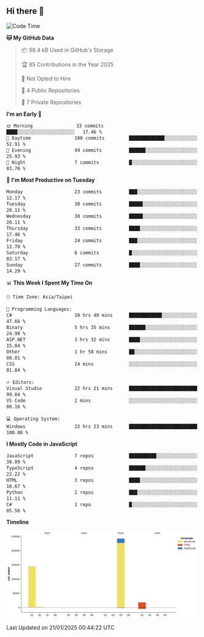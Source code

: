 ## Hi there 👋

<!--
**Latisha19/Latisha19** is a ✨ _special_ ✨ repository because its `README.md` (this file) appears on your GitHub profile.

Here are some ideas to get you started:

- 🔭 I’m currently working on ...
- 🌱 I’m currently learning ...
- 👯 I’m looking to collaborate on ...
- 🤔 I’m looking for help with ...
- 💬 Ask me about ...
- 📫 How to reach me: ...
- 😄 Pronouns: ...
- ⚡ Fun fact: ...
-->

<!--START_SECTION:waka-->
![Code Time](http://img.shields.io/badge/Code%20Time-1%2C315%20hrs%2042%20mins-blue)

**🐱 My GitHub Data** 

> 📦 98.4 kB Used in GitHub's Storage 
 > 
> 🏆 85 Contributions in the Year 2025
 > 
> 🚫 Not Opted to Hire
 > 
> 📜 4 Public Repositories 
 > 
> 🔑 7 Private Repositories 
 > 
**I'm an Early 🐤** 

```text
🌞 Morning                33 commits          ████░░░░░░░░░░░░░░░░░░░░░   17.46 % 
🌆 Daytime                100 commits         █████████████░░░░░░░░░░░░   52.91 % 
🌃 Evening                49 commits          ██████░░░░░░░░░░░░░░░░░░░   25.93 % 
🌙 Night                  7 commits           █░░░░░░░░░░░░░░░░░░░░░░░░   03.70 % 
```
📅 **I'm Most Productive on Tuesday** 

```text
Monday                   23 commits          ███░░░░░░░░░░░░░░░░░░░░░░   12.17 % 
Tuesday                  38 commits          █████░░░░░░░░░░░░░░░░░░░░   20.11 % 
Wednesday                38 commits          █████░░░░░░░░░░░░░░░░░░░░   20.11 % 
Thursday                 33 commits          ████░░░░░░░░░░░░░░░░░░░░░   17.46 % 
Friday                   24 commits          ███░░░░░░░░░░░░░░░░░░░░░░   12.70 % 
Saturday                 6 commits           █░░░░░░░░░░░░░░░░░░░░░░░░   03.17 % 
Sunday                   27 commits          ████░░░░░░░░░░░░░░░░░░░░░   14.29 % 
```


📊 **This Week I Spent My Time On** 

```text
🕑︎ Time Zone: Asia/Taipei

💬 Programming Languages: 
C#                       10 hrs 40 mins      ████████████░░░░░░░░░░░░░   47.66 % 
Binary                   5 hrs 35 mins       ██████░░░░░░░░░░░░░░░░░░░   24.98 % 
ASP.NET                  3 hrs 32 mins       ████░░░░░░░░░░░░░░░░░░░░░   15.84 % 
Other                    1 hr 58 mins        ██░░░░░░░░░░░░░░░░░░░░░░░   08.81 % 
CSS                      24 mins             ░░░░░░░░░░░░░░░░░░░░░░░░░   01.84 % 

🔥 Editors: 
Visual Studio            22 hrs 21 mins      █████████████████████████   99.84 % 
VS Code                  2 mins              ░░░░░░░░░░░░░░░░░░░░░░░░░   00.16 % 

💻 Operating System: 
Windows                  22 hrs 23 mins      █████████████████████████   100.00 % 
```

**I Mostly Code in JavaScript** 

```text
JavaScript               7 repos             ██████████░░░░░░░░░░░░░░░   38.89 % 
TypeScript               4 repos             ██████░░░░░░░░░░░░░░░░░░░   22.22 % 
HTML                     3 repos             ████░░░░░░░░░░░░░░░░░░░░░   16.67 % 
Python                   2 repos             ███░░░░░░░░░░░░░░░░░░░░░░   11.11 % 
C#                       1 repo              █░░░░░░░░░░░░░░░░░░░░░░░░   05.56 % 
```



**Timeline**

![Lines of Code chart](https://raw.githubusercontent.com/Latisha19/Latisha19/main/assets/bar_graph.png)


 Last Updated on 21/01/2025 00:44:22 UTC
<!--END_SECTION:waka-->
